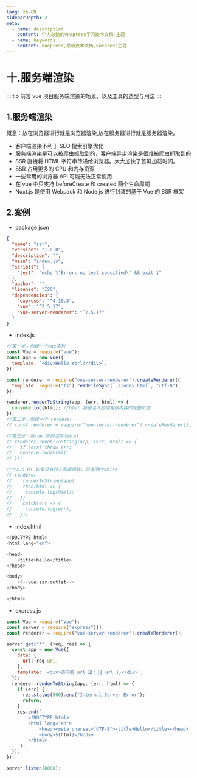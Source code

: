 ```yaml
---
lang: zh-CN
sidebarDepth: 2
meta:
  - name: description
    content: 个人总结的vuepress学习技术文档-主题
  - name: keywords
    content: vuepress,最新技术文档,vuepress主题
---
```


# 十.服务端渲染

::: tip 前言
vue 项目服务端渲染的场景，以及工具的选型与用法
:::

## 1.服务端渲染

概念：放在浏览器进行就是浏览器渲染,放在服务器进行就是服务器渲染。

- 客户端渲染不利于 SEO 搜索引擎优化
- 服务端渲染是可以被爬虫抓取到的，客户端异步渲染是很难被爬虫抓取到的
- SSR 直接将 HTML 字符串传递给浏览器。大大加快了首屏加载时间。
- SSR 占用更多的 CPU 和内存资源
- 一些常用的浏览器 API 可能无法正常使用
- 在 vue 中只支持 beforeCreate 和 created 两个生命周期
- Nuxt.js 是使用 Webpack 和 Node.js 进行封装的基于 Vue 的 SSR 框架

## 2.案例

- package.json

```json
{
  "name": "ssr",
  "version": "1.0.0",
  "description": "",
  "main": "index.js",
  "scripts": {
    "test": "echo \"Error: no test specified\" && exit 1"
  },
  "author": "",
  "license": "ISC",
  "dependencies": {
    "express": "^4.16.3",
    "vue": "^2.5.17",
    "vue-server-renderer": "^2.5.17"
  }
}
```

- index.js

```js
//第一步：创建一个vue实列
const Vue = require("vue");
const app = new Vue({
  template: `<div>Hello World</div>`,
});

const renderer = require("vue-server-renderer").createRenderer({
  template: require("fs").readFileSync(`./index.html`, "utf-8"),
});

renderer.renderToString(app, (err, html) => {
  console.log(html); //html 将是注入应用程序内容的完整页面
});
//第二步：创建一个 renderer
// const renderer = require("vue-server-renderer").createRenderer();

//第三步：将vue 实列渲染为html
// renderer.renderToString(app, (err, html) => {
//   if (err) throw err;
//   console.log(html);
// });

//在2.5.0+ 如果没有传入回调函数，则返回Promise
// renderer
//   .renderToString(app)
//   .then(html => {
//     console.log(html);
//   })
//   .catch(err => {
//     console.log(err);
//   });
```

- index.html

```js
<!DOCTYPE html>
<html lang="en">

<head>
    <title>hello</title>
</head>

<body>
    <!--vue-ssr-outlet-->
</body>

</html>
```

- express.js

```js
const Vue = require("vue");
const server = require("express")();
const renderer = require("vue-server-renderer").createRenderer();

server.get("*", (req, res) => {
  const app = new Vue({
    data: {
      url: req.url,
    },
    template: `<div>访问的 url 是：{{ url }}</div>`,
  });
  renderer.renderToString(app, (err, html) => {
    if (err) {
      res.status(500).end("Internal Server Error");
      return;
    }
    res.end(`
        <!DOCTYPE html>
        <html lang="en">
            <head><meta charset="UTF-8"><title>Hello</title></head>
            <body>${html}</body>
        </html>
    `);
  });
});

server.listen(8080);
```
